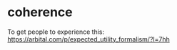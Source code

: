 # coherence
To get people to experience this: https://arbital.com/p/expected_utility_formalism/?l=7hh

